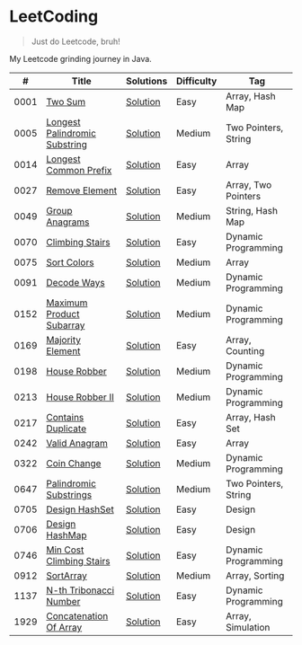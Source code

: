 # LeetCoding

> Just do Leetcode, bruh!

My Leetcode grinding journey in Java.

| #    | Title                                                                                         | Solutions                                                                                        | Difficulty | Tag                  |
|------|-----------------------------------------------------------------------------------------------|--------------------------------------------------------------------------------------------------|------------|----------------------|
| 0001 | [Two Sum](https://leetcode.com/problems/two-sum/)                                             | [Solution](src/main/java/org/redquark/leetcoding/arrays/TwoSum.java)                             | Easy       | Array, Hash Map      |
| 0005 | [Longest Palindromic Substring](https://leetcode.com/problems/longest-palindromic-substring/) | [Solution](src/main/java/org/redquark/leetcoding/twopointers/LongestPalindromicSubstring.java)   | Medium     | Two Pointers, String |
| 0014 | [Longest Common Prefix](https://leetcode.com/problems/longest-common-prefix/)                 | [Solution](src/main/java/org/redquark/leetcoding/arrays/LongestCommonPrefix.java)                | Easy       | Array                |
| 0027 | [Remove Element](https://leetcode.com/problems/remove-element/)                               | [Solution](src/main/java/org/redquark/leetcoding/arrays/RemoveElement.java)                      | Easy       | Array, Two Pointers  |
| 0049 | [Group Anagrams](https://leetcode.com/problems/group-anagrams/)                               | [Solution](src/main/java/org/redquark/leetcoding/strings/GroupAnagrams.java)                     | Medium     | String, Hash Map     |
| 0070 | [Climbing Stairs](https://leetcode.com/problems/climbing-stairs/)                             | [Solution](src/main/java/org/redquark/leetcoding/dynamicprogramming/ClimbingStairs.java)         | Easy       | Dynamic Programming  |
| 0075 | [Sort Colors](https://leetcode.com/problems/sort-colors/)                                     | [Solution](src/main/java/org/redquark/leetcoding/arrays/SortColors.java)                         | Medium     | Array                |
| 0091 | [Decode Ways](https://leetcode.com/problems/decode-ways/)                                     | [Solution](src/main/java/org/redquark/leetcoding/dynamicprogramming/DecodeWays.java)             | Medium     | Dynamic Programming  |
| 0152 | [Maximum Product Subarray](https://leetcode.com/problems/maximum-product-subarray/)           | [Solution](src/main/java/org/redquark/leetcoding/dynamicprogramming/MaximumProductSubarray.java) | Medium     | Dynamic Programming  |
| 0169 | [Majority Element](https://leetcode.com/problems/majority-element/)                           | [Solution](src/main/java/org/redquark/leetcoding/arrays/MajorityElement.java)                    | Easy       | Array, Counting      |
| 0198 | [House Robber](https://leetcode.com/problems/house-robber/)                                   | [Solution](src/main/java/org/redquark/leetcoding/dynamicprogramming/HouseRobber.java)            | Medium     | Dynamic Programming  |
| 0213 | [House Robber II](https://leetcode.com/problems/house-robber-ii/)                             | [Solution](src/main/java/org/redquark/leetcoding/dynamicprogramming/HouseRobberII.java)          | Medium     | Dynamic Programming  |
| 0217 | [Contains Duplicate](https://leetcode.com/problems/contains-duplicate/)                       | [Solution](src/main/java/org/redquark/leetcoding/arrays/ContainsDuplicate.java)                  | Easy       | Array, Hash Set      |
| 0242 | [Valid Anagram](https://leetcode.com/problems/valid-anagram/)                                 | [Solution](src/main/java/org/redquark/leetcoding/arrays/ValidAnagram.java)                       | Easy       | Array                |
| 0322 | [Coin Change](https://leetcode.com/problems/coin-change/)                                     | [Solution](src/main/java/org/redquark/leetcoding/dynamicprogramming/CoinChange.java)             | Medium     | Dynamic Programming  |
| 0647 | [Palindromic Substrings](https://leetcode.com/problems/palindromic-substrings/)               | [Solution](src/main/java/org/redquark/leetcoding/twopointers/PalindromicSubstrings.java)         | Medium     | Two Pointers, String |
| 0705 | [Design HashSet](https://leetcode.com/problems/design-hashset/)                               | [Solution](src/main/java/org/redquark/leetcoding/design/DesignHashSet.java)                      | Easy       | Design               |
| 0706 | [Design HashMap](https://leetcode.com/problems/design-hashmap/)                               | [Solution](src/main/java/org/redquark/leetcoding/design/DesignHashMap.java)                      | Easy       | Design               |
| 0746 | [Min Cost Climbing Stairs](https://leetcode.com/problems/min-cost-climbing-stairs/)           | [Solution](src/main/java/org/redquark/leetcoding/dynamicprogramming/MinCostClimbingStairs.java)  | Easy       | Dynamic Programming  |
| 0912 | [SortArray](https://leetcode.com/problems/sort-array/)                                        | [Solution](src/main/java/org/redquark/leetcoding/arrays/SortArray.java)                          | Medium     | Array, Sorting       |
| 1137 | [N-th Tribonacci Number](https://leetcode.com/problems/n-th-tribonacci-number/)               | [Solution](src/main/java/org/redquark/leetcoding/dynamicprogramming/NthTribonacciNumber.java)    | Easy       | Dynamic Programming  |
| 1929 | [Concatenation Of Array](https://leetcode.com/problems/concatenation-of-array/)               | [Solution](src/main/java/org/redquark/leetcoding/arrays/ConcatenationOfArray.java)               | Easy       | Array, Simulation    |